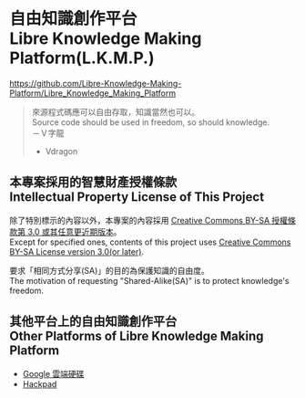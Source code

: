 # 自由知識創作平台<br />Libre Knowledge Making Platform(L.K.M.P.)
<https://github.com/Libre-Knowledge-Making-Platform/Libre_Knowledge_Making_Platform>

> 來源程式碼應可以自由存取，知識當然也可以。  
> Source code should be used in freedom, so should knowledge.  
> －Ｖ字龍  
> - Vdragon

## 本專案採用的智慧財產授權條款<br />Intellectual Property License of This Project
除了特別標示的內容以外，本專案的內容採用 [Creative Commons BY-SA 授權條款第 3.0 或其任意更近期版本](https://creativecommons.org/licenses/by-sa/3.0/tw/)。  
Except for specified ones, contents of this project uses [Creative Commons BY-SA License version 3.0(or later)](https://creativecommons.org/licenses/by-sa/3.0).

要求「相同方式分享(SA)」的目的為保護知識的自由度。  
The motivation of requesting "Shared-Alike(SA)" is to protect knowledge's freedom.

## 其他平台上的自由知識創作平台<br />Other Platforms of Libre Knowledge Making Platform
* [Google 雲端硬碟](https://docs.google.com/folder/d/0B9zYXbnQ2afEYTUzYzZjZmItZWRlNi00N2I1LWExZTAtNmFmZmYwZWJkOTQy/edit?usp=sharing)
* [Hackpad](https://lkmp.hackpad.com/)
